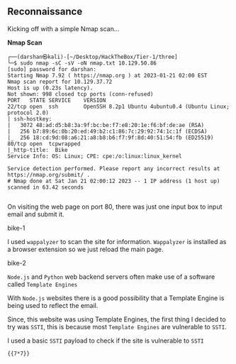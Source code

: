 
## Reconnaissance

Kicking off with a simple Nmap scan...

__Nmap Scan__
```
┌──(darshan㉿kali)-[~/Desktop/HackTheBox/Tier-1/three]
└─$ sudo nmap -sC -sV -oN nmap.txt 10.129.50.86  
[sudo] password for darshan: 
Starting Nmap 7.92 ( https://nmap.org ) at 2023-01-21 02:00 EST
Nmap scan report for 10.129.37.72
Host is up (0.23s latency).
Not shown: 998 closed tcp ports (conn-refused)
PORT   STATE SERVICE    VERSION
22/tcp open  ssh        OpenSSH 8.2p1 Ubuntu 4ubuntu0.4 (Ubuntu Linux; protocol 2.0)
| ssh-hostkey: 
|   3072 48:ad:d5:b8:3a:9f:bc:be:f7:e8:20:1e:f6:bf:de:ae (RSA)
|   256 b7:89:6c:0b:20:ed:49:b2:c1:86:7c:29:92:74:1c:1f (ECDSA)
|_  256 18:cd:9d:08:a6:21:a8:b8:b6:f7:9f:8d:40:51:54:fb (ED25519)
80/tcp open  tcpwrapped
|_http-title:  Bike 
Service Info: OS: Linux; CPE: cpe:/o:linux:linux_kernel

Service detection performed. Please report any incorrect results at https://nmap.org/submit/ .
# Nmap done at Sat Jan 21 02:00:12 2023 -- 1 IP address (1 host up) scanned in 63.42 seconds
                                                  
```

On visiting the web page on port 80, there was just one input box to input email and submit it.

bike-1

I used `wappalyzer` to scan the site for information. `Wappalyzer` is installed as a browser extension so we just reload the main page.

bike-2

`Node.js` and `Python` web backend servers often make use of a software called `Template Engines`

With `Node.js` websites there is a good possibility that a Template Engine is being used to reflect the email.

Since, this website was using Template Engines, the first thing I decided to try was `SSTI`, this is because most `Template Engines` are vulnerable to `SSTI`.

I used a basic `SSTI` payload to check if the site is vulnerable to `SSTI`

```
{{7*7}}
```
